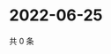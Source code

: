 # 2022-06-25

共 0 条

<!-- BEGIN WEIBO -->
<!-- 最后更新时间 Sat Jun 25 2022 12:16:04 GMT+0800 (China Standard Time) -->

<!-- END WEIBO -->
